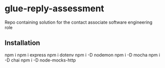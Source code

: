# glue-reply-assessment

Repo containing solution for the contact associate software engineering role

## Installation

npm i
npm i express
npm i dotenv
npm i -D nodemon
npm i -D mocha
npm i -D chai
npm i -D node-mocks-http
